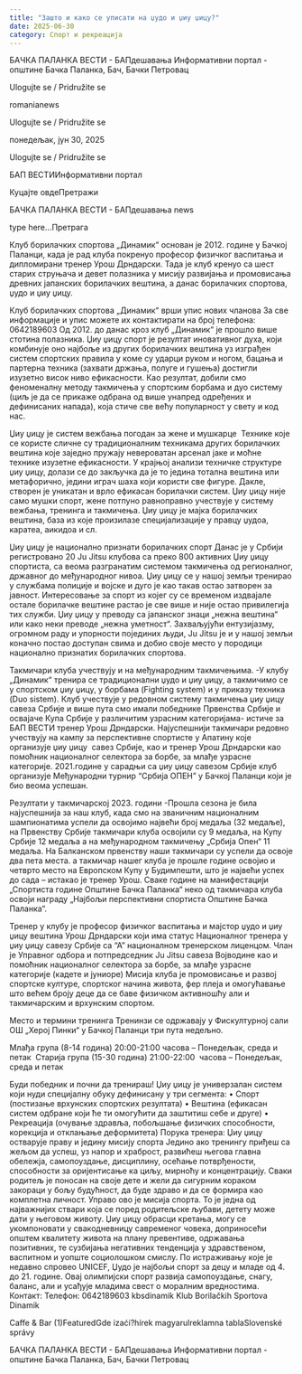 ```yaml
---
title: "Зашто и како се уписати на џудо и џиу џицу?"
date: 2025-06-30
category: Спорт и рекреација
---
```


БАЧКА ПАЛАНКА ВЕСТИ - БАПдешавања Информативни портал - општине Бачка Паланка, Бач, Бачки Петровац

Ulogujte se / Pridružite se

romanianews

Ulogujte se / Pridružite se

понедељак, јун 30, 2025

Ulogujte se / Pridružite se

БАП ВЕСТИИнформативни портал

Куцајте овдеПретражи

БАЧКА ПАЛАНКА ВЕСТИ - БАПдешавања news

type here...Претрага

Клуб борилачких спортова „Динамик“ основан је 2012. године у Бачкој Паланци, када је рад клуба покренуо професор физичког васпитања и дипломирани тренер Урош Дрндарски. Тада је клуб кренуо са шест старих струњача и девет полазника у мисију развијања и промовисања древних јапанских борилачких вештина, а данас борилачких спортова, џудо и џиу џицу.

Клуб борилачких спортова „Динамик“ врши упис нових чланова
За све информације и упис можете их контактирати на број телефона: 0642189603
Од 2012. до данас кроз клуб „Динамик“ је прошло више стотина полазника.
Џиу џицу спорт је резултат иновативног духа, који комбинује оно најбоље из других борилачких вештина уз изграђен систем спортских правила у коме су ударци руком и ногом, бацања и партерна техника (захвати држања, полуге и гушења) достигли изузетно висок ниво ефикасности. Као резултат, добили смо феноменалну методу такмичења у спортским борбама и дуо систему (циљ је да се прикаже одбрана од више унапред одређених и дефинисаних напада), која стиче све већу популарност у свету и код нас.

Џиу џицу је систем вежбања погодан за жене и мушкарце 
Технике које се користе сличне су традиционалним техникама других борилачких вештина које заједно пружају невероватан арсенал јаке и моћне технике изузетне ефикасности. У крајњој анализи техничке структуре џиу џицу, долази се до закључка да је то једина тотална вештина или метафорично, једини играч шаха који користи све фигуре. Дакле, створен је уникатан и врло ефикасан борилачки систем. Џиу џицу није само мушки спорт, жене потпуно равноправно учествује у систему вежбања, тренинга и такмичења. Џиу џицу је мајка борилачких вештина, база из које произилазе специјализације у правцу џудоа, каратеа, аикидоа и сл.

Џиу џицу је национално признати борилачких спорт
Данас је у Србији регистровано 20 Ju Jitsu клубова са преко 800 активних Џиу џицу спортиста, са веома разгранатим системом такмичења од регионалног, државног до међународног нивоа. Џиу џицу се у нашој земљи тренирао у службама полиције и војске и дуго је као такав остао затворен за јавност. Интересовање за спорт из којег су се временом издвајале остале борилачке вештине растао је све више и није остао привилегија тих служби. Џиу џицу у преводу са јапанског знаци „нежна вештина“ или како неки преводе „нежна уметност“. Захваљујући ентузијазму, огромном раду и упорности појединих људи, Ju Jitsu је и у нашој земљи коначно постао доступан свима и добио своје место у породици национално признатих борилачких спортова.

Такмичари клуба учествују и на међународним такмичењима.
-У клубу „Динамик“ тренира се традиционални џудо и џиу џицу, а такмичимо се у спортском џиу џицу, у борбама (Fighting system) и у приказу техника (Duo sistem).
Клуб учествује у редовном систему такмичења џиу џицу савеза Србије и више пута смо имали победнике Првенства Србије и освајаче Купа Србије у различитим узрасним категоријама- истиче за БАП ВЕСТИ тренер Урош Дрндарски.
Најуспешнији такмичари редовно учествују на кампу за перспективне спортисте у Апатину које организује џиу џицу  савез Србије, као и тренер Урош Дрндарски као помоћник националног селектора за борбе, за млађе узрасне категорије.
2021.године у сарадњи са џиу џицу савезом Србије клуб организује Међународни турнир “Србија ОПЕН” у Бачкој Паланци који је био веома успешан.

Резултати у такмичарској 2023. години
-Прошла сезона је била најуспешнија за наш клуб, када смо на званичним националним шампионатима успели да освојимо највећи број медаља (32 медаље), на Првенству Србије такмичари клуба освојили су 9 медаља, на Купу Србије 12 медаља а на међународном такмичењу „Србија Опен“ 11 медаља. На Балканском првенству наши такмичари су успели да освоје два пета места. а такмичар нашег клуба је прошле године освојио и четврто место на Европском Купу у Будимпешти, што је највећи успех до сада – истакао је тренер Урош.
Сваке године на манифестацији „Спортиста године Општине Бачка Паланка“ неко од такмичара клуба освоји награду „Најбољи перспективни спортиста Општине Бачка Паланка“.

Тренер у клубу је професор физичког васпитања и мајстор џудо и џиу џицу вештина Урош Дрндарски који има статус Националног тренера у џиу џицу савезу Србије са “А” националном тренерском лиценцом. Члан је Управног одбора и потпредседник Ju Jitsu савеза Војводине као и помоћник националног селектора за борбе, за млађе узрасне категорије (кадете и јуниоре) Мисија клуба је промовисање и развој спортске културе, спортског начина живота, фер плеја и омогућавање што већем броју деце да се баве физичком активношћу али и такмичарским и врхунским спортом.

Место и термини тренинга
Тренинзи се одржавају у Фискултурној сали ОШ „Херој Пинки“ у Бачкој Паланци три пута недељно.

Млађа група (8-14 година) 20:00-21:00 часова – Понедељак, среда и петак 
Старија група (15-30 година) 21:00-22:00  часова – Понедељак, среда и петак 

Буди победник и почни да тренираш!
Џиу џицу је универзалан систем који нуди специјалну обуку дефинисану у три сегмента:
• Спорт (постизање врхунских спортских резултата)
• Вештина (ефикасан систем одбране који ће ти омогућити да заштитиш себе и друге)
• Рекреација (очување здравља, побољшање физичких способности, корекција и отклањање деформитета)
Порука тренера: Џиу џицу остварује праву и једину мисију спорта
Једино ако тренингу приђеш са жељом да успеш, уз напор и храброст, развићеш његова главна обележја, самопоуздање, дисциплину, осећање потврђености, способности за оријентисање ка циљу, мирноћу и концентрацију. Сваки родитељ је поносан на своје дете и жели да сигурним кораком закораци у бољу будућност, да буде здраво и да се формира као комплетна личност. Управо ово је мисија спорта. То је једна од најважнијих ствари која се поред родитељске љубави, детету може дати у његовом животу.
Џиу џицу обрасци кретања, могу се укомпоновати у свакодневницу савременог човека, доприносећи општем квалитету живота на плану превентиве, одржавања позитивних, те сузбијања негативних тенденција у здравственом, васпитном и уопште социолошком смислу.
По истраживању које је недавно спровео UNICEF, Џудо је најбољи спорт за децу и младе од 4. до 21. године. Овај олимпијски спорт развија самопоуздање, снагу, баланс, али и усађује младима свест о моралним вредностима.
Контакт:
 Телефон: 0642189603
 kbsdinamik
 Klub Borilačkih Sportova Dinamik

Caffe & Bar (1)FeaturedGde izaći?hírek magyarulreklamna tablaSlovenské správy

БАЧКА ПАЛАНКА ВЕСТИ - БАПдешавања Информативни портал - општине Бачка Паланка, Бач, Бачки Петровац
